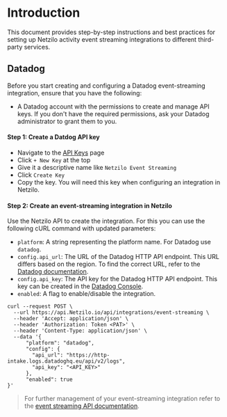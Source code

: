 # Introduction

This document provides step-by-step instructions and best practices for setting up Netzilo activity event streaming integrations to different third-party services.

## Datadog

Before you start creating and configuring a Datadog event-streaming integration, ensure that you have the following:
- A Datadog account with the permissions to create and manage API keys. If you don't have the required permissions, ask your Datadog administrator to grant them to you.

#### Step 1: Create a Datdog API key
- Navigate to the [API Keys](https://app.datadoghq.eu/organization-settings/api-keys) page
- Click `+ New Key` at the top
- Give it a descriptive name like `Netzilo Event Streaming`
- Click `Create Key`
- Copy the key. You will need this key when configuring an integration in Netzilo.
#### Step 2: Create an event-streaming integration in Netzilo
Use the Netzilo API to create the integration. For this you can use the following cURL command with updated parameters:
- `platform`: A string representing the platform name. For Datadog use `datadog`.
- `config.api_url`: The URL of the Datadog HTTP API endpoint. This URL differs based on the region. To find the correct URL, refer to the [Datadog documentation](https://docs.datadoghq.com/api/latest/logs/#send-logs).
- `config.api_key`: The API key for the Datadog HTTP API endpoint. This key can be created in the [Datadog Console](https://app.datadoghq.com/organization-settings/api-keys).
- `enabled`: A flag to enable/disable the integration.

```shell
curl --request POST \
  --url https://api.Netzilo.io/api/integrations/event-streaming \
  --header 'Accept: application/json' \
  --header 'Authorization: Token <PAT>' \
  --header 'Content-Type: application/json' \
  --data '{
      "platform": "datadog",
      "config": {
        "api_url": "https://http-intake.logs.datadoghq.eu/api/v2/logs",
        "api_key": "<API_KEY>"
      },
      "enabled": true
}'
```

>For further management of your event-streaming integration refer to the [event streaming API documentation](api.md).